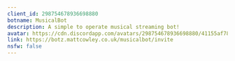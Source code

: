 ```yaml
---
client_id: 298754678936698880
botname: MusicalBot
description: A simple to operate musical streaming bot!
avatar: https://cdn.discordapp.com/avatars/298754678936698880/41155af78c265dbbf9bb231e60c86a78.png
link: https://botz.mattcowley.co.uk/musicalbot/invite
nsfw: false
---
```

